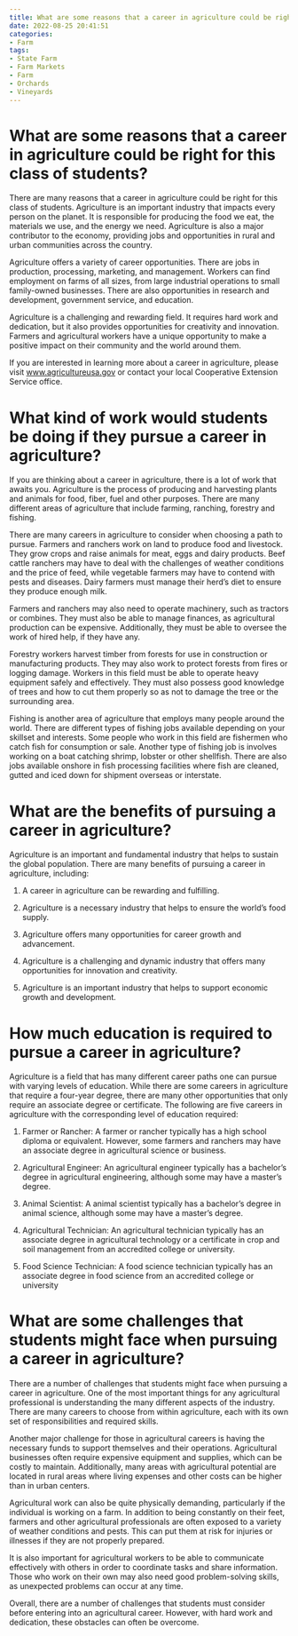 ```yaml
---
title: What are some reasons that a career in agriculture could be right for this class of students
date: 2022-08-25 20:41:51
categories:
- Farm
tags:
- State Farm
- Farm Markets
- Farm
- Orchards
- Vineyards
---
```



#  What are some reasons that a career in agriculture could be right for this class of students?

There are many reasons that a career in agriculture could be right for this class of students. Agriculture is an important industry that impacts every person on the planet. It is responsible for producing the food we eat, the materials we use, and the energy we need. Agriculture is also a major contributor to the economy, providing jobs and opportunities in rural and urban communities across the country.

Agriculture offers a variety of career opportunities. There are jobs in production, processing, marketing, and management. Workers can find employment on farms of all sizes, from large industrial operations to small family-owned businesses. There are also opportunities in research and development, government service, and education.

Agriculture is a challenging and rewarding field. It requires hard work and dedication, but it also provides opportunities for creativity and innovation. Farmers and agricultural workers have a unique opportunity to make a positive impact on their community and the world around them.

If you are interested in learning more about a career in agriculture, please visit www.agricultureusa.gov or contact your local Cooperative Extension Service office.

#  What kind of work would students be doing if they pursue a career in agriculture?

If you are thinking about a career in agriculture, there is a lot of work that awaits you. Agriculture is the process of producing and harvesting plants and animals for food, fiber, fuel and other purposes. There are many different areas of agriculture that include farming, ranching, forestry and fishing.

There are many careers in agriculture to consider when choosing a path to pursue. Farmers and ranchers work on land to produce food and livestock. They grow crops and raise animals for meat, eggs and dairy products. Beef cattle ranchers may have to deal with the challenges of weather conditions and the price of feed, while vegetable farmers may have to contend with pests and diseases. Dairy farmers must manage their herd’s diet to ensure they produce enough milk.

Farmers and ranchers may also need to operate machinery, such as tractors or combines. They must also be able to manage finances, as agricultural production can be expensive. Additionally, they must be able to oversee the work of hired help, if they have any.

Forestry workers harvest timber from forests for use in construction or manufacturing products. They may also work to protect forests from fires or logging damage. Workers in this field must be able to operate heavy equipment safely and effectively. They must also possess good knowledge of trees and how to cut them properly so as not to damage the tree or the surrounding area.

Fishing is another area of agriculture that employs many people around the world. There are different types of fishing jobs available depending on your skillset and interests. Some people who work in this field are fishermen who catch fish for consumption or sale. Another type of fishing job is involves working on a boat catching shrimp, lobster or other shellfish. There are also jobs available onshore in fish processing facilities where fish are cleaned, gutted and iced down for shipment overseas or interstate.

#  What are the benefits of pursuing a career in agriculture?

Agriculture is an important and fundamental industry that helps to sustain the global population. There are many benefits of pursuing a career in agriculture, including:

1. A career in agriculture can be rewarding and fulfilling.

2. Agriculture is a necessary industry that helps to ensure the world’s food supply.

3. Agriculture offers many opportunities for career growth and advancement.

4. Agriculture is a challenging and dynamic industry that offers many opportunities for innovation and creativity.

5. Agriculture is an important industry that helps to support economic growth and development.

#  How much education is required to pursue a career in agriculture?

Agriculture is a field that has many different career paths one can pursue with varying levels of education. While there are some careers in agriculture that require a four-year degree, there are many other opportunities that only require an associate degree or certificate. The following are five careers in agriculture with the corresponding level of education required:

1. Farmer or Rancher: A farmer or rancher typically has a high school diploma or equivalent. However, some farmers and ranchers may have an associate degree in agricultural science or business.

2. Agricultural Engineer: An agricultural engineer typically has a bachelor’s degree in agricultural engineering, although some may have a master’s degree.

3. Animal Scientist: A animal scientist typically has a bachelor’s degree in animal science, although some may have a master’s degree.

4. Agricultural Technician: An agricultural technician typically has an associate degree in agricultural technology or a certificate in crop and soil management from an accredited college or university.

5. Food Science Technician: A food science technician typically has an associate degree in food science from an accredited college or university

#  What are some challenges that students might face when pursuing a career in agriculture?

There are a number of challenges that students might face when pursuing a career in agriculture. One of the most important things for any agricultural professional is understanding the many different aspects of the industry. There are many careers to choose from within agriculture, each with its own set of responsibilities and required skills.

Another major challenge for those in agricultural careers is having the necessary funds to support themselves and their operations. Agricultural businesses often require expensive equipment and supplies, which can be costly to maintain. Additionally, many areas with agricultural potential are located in rural areas where living expenses and other costs can be higher than in urban centers.

Agricultural work can also be quite physically demanding, particularly if the individual is working on a farm. In addition to being constantly on their feet, farmers and other agricultural professionals are often exposed to a variety of weather conditions and pests. This can put them at risk for injuries or illnesses if they are not properly prepared.

It is also important for agricultural workers to be able to communicate effectively with others in order to coordinate tasks and share information. Those who work on their own may also need good problem-solving skills, as unexpected problems can occur at any time.

Overall, there are a number of challenges that students must consider before entering into an agricultural career. However, with hard work and dedication, these obstacles can often be overcome.